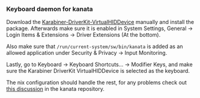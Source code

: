 ### Keyboard daemon for kanata

Download the [Karabiner-DriverKit-VirtualHIDDevice](https://github.com/pqrs-org/Karabiner-DriverKit-VirtualHIDDevice/tree/main/dist) manually and install the package.
Afterwards make sure it is enabled in System Settings, General -> Login Items & Extensions -> Driver Extensions (At the bottom).

Also make sure that `/run/current-system/sw/bin/kanata` is added as an allowed application under Security & Privacy -> Input Monitoring.

Lastly, go to Keyboard -> Keyboard Shortcuts... -> Modifier Keys, and make sure the Karabiner DriverKit VirtualHIDDevice is selected as the keyboard.

The nix configuration should handle the rest, for any problems check out [this discussion](https://github.com/jtroo/kanata/discussions/1537) in the kanata repository.
